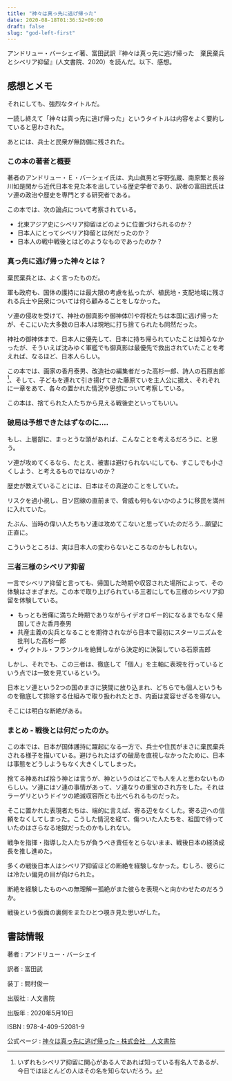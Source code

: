 ```yaml
---
title: "神々は真っ先に逃げ帰った"
date: 2020-08-18T01:36:52+09:00
draft: false
slug: "god-left-first"
---
```


アンドリュー・バーシェイ著、富田武訳『神々は真っ先に逃げ帰った　棄民棄兵とシベリア抑留』(人文書院、2020）を読んだ。以下、感想。

感想とメモ
----

それにしても、強烈なタイトルだ。

一読し終えて「神々は真っ先に逃げ帰った」というタイトルは内容をよく要約していると思わされた。

あとには、兵士と民衆が無防備に残された。

### この本の著者と概要

著者のアンドリュー・Ｅ・バーシェイ氏は、丸山眞男と宇野弘蔵、南原繁と長谷川如是閑から近代日本を見た本を出している歴史学者であり、訳者の富田武氏はソ連の政治や歴史を専門とする研究者である。

この本では、次の論点について考察されている。

- 北東アジア史にシベリア抑留はどのように位置づけられるのか？
- 日本人にとってシベリア抑留とは何だったのか？
- 日本人の戦中戦後とはどのようなものであったのか？

### 真っ先に逃げ帰った神々とは？

棄民棄兵とは、よく言ったものだ。

軍も政府も、国体の護持には最大限の考慮を払ったが、植民地・支配地域に残される兵士や民衆については何ら顧みることをしなかった。

ソ連の侵攻を受けて、神社の御真影や御神体(!)や将校たちは本国に逃げ帰ったが、そこにいた大多数の日本人は現地に打ち捨てられたも同然だった。

神社の御神体まで、日本人に優先して、日本に持ち帰られていたことは知らなかったが、そういえば沈みゆく軍艦でも御真影は最優先で救出されていたことを考えれば、なるほど、日本人らしい。

この本では、画家の香月泰男、改造社の編集者だった高杉一郎、詩人の石原吉郎[^1]、そして、子どもを連れて引き揚げてきた藤原ていを主人公に据え、それぞれに一章をあて、各々の置かれた情況や思想について考察している。

[^1]:いずれもシベリア抑留に関心がある人であれば知っている有名人であるが、今日ではほとんどの人はその名を知らないだろう。

この本は、捨てられた人たちから見える戦後史といってもいい。

### 破局は予想できたはずなのに....

もし、上層部に、まっとうな頭があれば、こんなことを考えるだろうに、と思う。

ソ連が攻めてくるなら、たとえ、被害は避けられないにしても、すこしでも小さくしよう、と考えるものではないのか？

歴史が教えていることには、日本はその真逆のことをしていた。

リスクを過小視し、日ソ回線の直前まで、脅威も何もないかのように移民を満州に入れていた。

たぶん、当時の偉い人たちもソ連は攻めてこないと思っていたのだろう…願望に正直に。

こういうところは、実は日本人の変わらないところなのかもしれない。

### 三者三様のシベリア抑留

一言でシベリア抑留と言っても、帰国した時期や収容された場所によって、その体験はさまざまだ。この本で取り上げられている三者にしても三様のシベリア抑留を体験している。

- もっとも苦痛に満ちた時期でありながらイデオロギー的になるまでもなく帰国してきた香月泰男
- 共産主義の尖兵となることを期待されながら日本で最初にスターリニズムを批判した高杉一郎
- ヴィクトル・フランクルを絶賛しながら決定的に決裂している石原吉郎

しかし、それでも、この三者は、徹底して「個人」を主軸に表現を行っているという点では一致を見ているという。

日本とソ連という2つの国のまさに狭間に放り込まれ、どちらでも個人というものを徹底して排除する仕組みで取り扱われたとき、内面は変容せざるを得ない。

そこには明白な断絶がある。

### まとめ - 戦後とは何だったのか。

この本では、日本が国体護持に躍起になる一方で、兵士や住民がまさに棄民棄兵される様子を描いている。避けられたはずの破局を直視しなかったために、日本は事態をどうしようもなく大きくしてしまった。

捨てる神あれば拾う神とは言うが、神というのはどこでも人を人と思わないものらしい。ソ連にはソ連の事情があって、ソ連なりの重宝のされ方をした。それはラーゲリというドイツの絶滅収容所とも比べられるものだった。

そこに置かれた表現者たちは、端的に言えば、寄る辺をなくした。寄る辺への信頼をなくしてしまった。こうした情況を経て、傷ついた人たちを、祖国で待っていたのはさらなる地獄だったのかもしれない。

戦争を指揮・指導した人たちが負うべき責任をとらないまま、戦後日本の経済成長を推し進めた。

多くの戦後日本人はシベリア抑留ほどの断絶を経験しなかった。むしろ、彼らには冷たい偏見の目が向けられた。

断絶を経験したものへの無理解ー孤絶がまた彼らを表現へと向かわせたのだろうか。

戦後という仮面の裏側をまたひとつ覗き見た思いがした。

書誌情報
----

著者
:   アンドリュー・バーシェイ

訳者
:    富田武

装丁
:    間村俊一

出版社
:    人文書院

出版年
:    2020年5月10日

ISBN
:    978-4-409-52081-9

公式ページ
:    [神々は真っ先に逃げ帰った - 株式会社　人文書院](http://www.jimbunshoin.co.jp/book/b487607.html)
